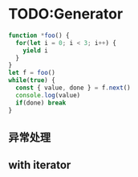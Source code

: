 # TODO:Generator

```JavaScript
function *foo() {
  for(let i = 0; i < 3; i++) {
    yield i
  }
}
let f = foo()
while(true) {
  const { value, done } = f.next()
  console.log(value)
  if(done) break
}
```

## 异常处理

## with iterator
